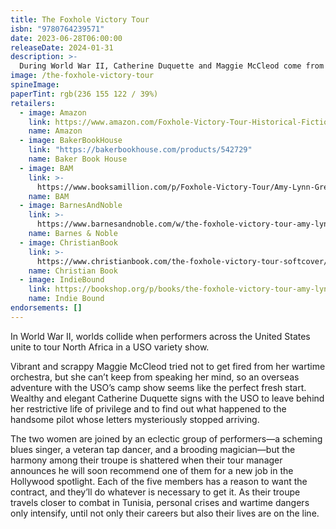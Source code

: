```yaml
---
title: The Foxhole Victory Tour
isbn: "9780764239571"
date: 2023-06-28T06:00:00
releaseDate: 2024-01-31
description: >-
  During World War II, Catherine Duquette and Maggie McCleod come from different worlds but are thrown together on a USO variety show touring North Africa. While they each have secret reasons for accepting the job, neither anticipates the danger and intrigue they'll encounter performing so close to the front lines.
image: /the-foxhole-victory-tour
spineImage:
paperTint: rgb(236 155 122 / 39%)
retailers:
  - image: Amazon
    link: https://www.amazon.com/Foxhole-Victory-Tour-Historical-Fiction/dp/0764239570/
    name: Amazon
  - image: BakerBookHouse
    link: "https://bakerbookhouse.com/products/542729"
    name: Baker Book House
  - image: BAM
    link: >-
      https://www.booksamillion.com/p/Foxhole-Victory-Tour/Amy-Lynn-Green/9780764239571
    name: BAM
  - image: BarnesAndNoble
    link: >-
      https://www.barnesandnoble.com/w/the-foxhole-victory-tour-amy-lynn-green/1143717360
    name: Barnes & Noble
  - image: ChristianBook
    link: >-
      https://www.christianbook.com/the-foxhole-victory-tour-softcover/amy-green/9780764239571/pd/239575
    name: Christian Book
  - image: IndieBound
    link: https://bookshop.org/p/books/the-foxhole-victory-tour-amy-lynn-green/20204050
    name: Indie Bound
endorsements: []
---
```


In World War II, worlds collide when performers across the United States unite to tour North Africa in a USO variety show.

Vibrant and scrappy Maggie McCleod tried not to get fired from her wartime orchestra, but she can’t keep from speaking her mind, so an overseas adventure with the USO’s camp show seems like the perfect fresh start. Wealthy and elegant Catherine Duquette signs with the USO to leave behind her restrictive life of privilege and to find out what happened to the handsome pilot whose letters mysteriously stopped arriving.

The two women are joined by an eclectic group of performers—a scheming blues singer, a veteran tap dancer, and a brooding magician—but the harmony among their troupe is shattered when their tour manager announces he will soon recommend one of them for a new job in the Hollywood spotlight. Each of the five members has a reason to want the contract, and they’ll do whatever is necessary to get it. As their troupe travels closer to combat in Tunisia, personal crises and wartime dangers only intensify, until not only their careers but also their lives are on the line.
